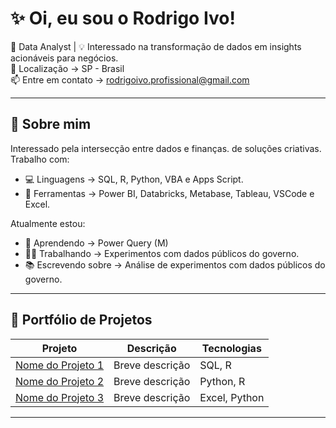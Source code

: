 # ✨ Oi, eu sou o Rodrigo Ivo!

🎯 Data Analyst | 💡 Interessado na transformação de dados em insights acionáveis para negócios.<br>
📍 Localização -> SP - Brasil<br>
📫 Entre em contato -> rodrigoivo.profissional@gmail.com

---

## 🚀 Sobre mim

Interessado pela intersecção entre dados e finanças. de soluções criativas. Trabalho com:

- 💻 Linguagens -> SQL, R, Python, VBA e Apps Script.
- 🔧 Ferramentas -> Power BI, Databricks, Metabase, Tableau, VSCode e Excel.

Atualmente estou:

- 🧠 Aprendendo -> Power Query (M)
- 👨‍💻 Trabalhando -> Experimentos com dados públicos do governo.
- 📚 Escrevendo sobre -> Análise de experimentos com dados públicos do governo.

---

## 🧰 Portfólio de Projetos

| Projeto | Descrição | Tecnologias |
|--------|-----------|-------------|
| [Nome do Projeto 1](link-do-repo) | Breve descrição | SQL, R |
| [Nome do Projeto 2](link-do-repo) | Breve descrição | Python, R |
| [Nome do Projeto 3](link-do-repo) | Breve descrição | Excel, Python |

---
